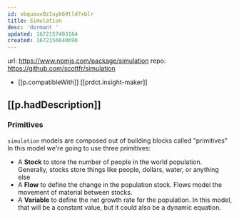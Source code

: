 ```yaml
---
id: vbquouv0z1uyb69tld7xblr
title: Simulation
desc: 'dormant '
updated: 1672157403164
created: 1672156640690
---
```


url: https://www.npmjs.com/package/simulation
repo: https://github.com/scottfr/simulation

- [[p.compatibleWith]] [[prdct.insight-maker]]

## [[p.hadDescription]]

### Primitives

`simulation` models are composed out of building blocks called "primitives" In this model we're going to use three primitives:

-   A **Stock** to store the number of people in the world population. Generally, stocks store things like people, dollars, water, or anything else
-   A **Flow** to define the change in the population stock. Flows model the movement of material between stocks.
-   A **Variable** to define the net growth rate for the population. In this model, that will be a constant value, but it could also be a dynamic equation.